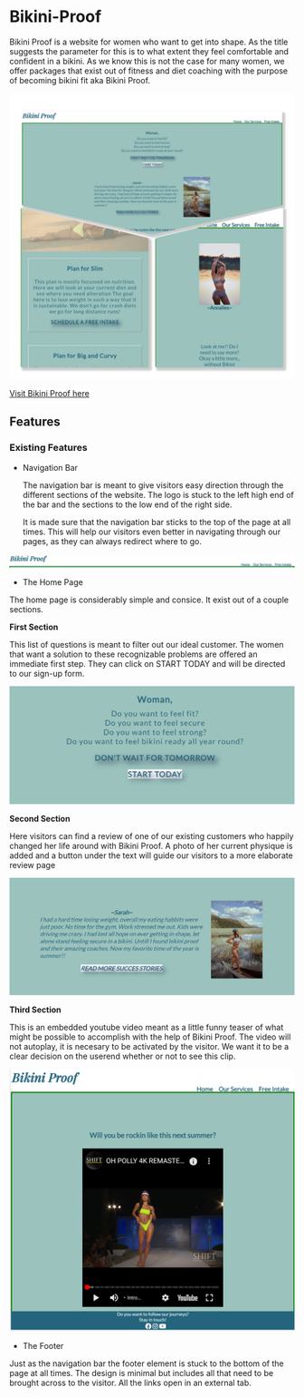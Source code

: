 # Bikini-Proof

Bikini Proof is a website for women who want to get into shape. As the title suggests the parameter for this is to what extent they feel comfortable and confident in a bikini. As we know this is not the case for many women, we offer packages that exist out of fitness and diet coaching with the purpose of becoming bikini fit aka Bikini Proof.  

![Picture of the home page Bikini Proof](documentation%20/collage_bikiniproof.jpg)

[Visit Bikini Proof here](https://tabithadejong.github.io/Bikini-Proof/)


## Features 

### Existing Features 

* Navigation Bar

    The navigation bar is meant to give visitors easy direction through the different sections of the website.
    The logo is stuck to the left high end of the bar and the sections to the low end of the right side.

    It is made sure that the navigation bar sticks to the top of the page at all times. 
    This will help our visitors even better in navigating through our pages, as they can always redirect where to go. 

![picture of the navigation bar](documentation%20/navigation_bar.png)

* The Home Page 

The home page is considerably simple and consice. It exist out of a couple sections. 

  **First Section** 

This list of questions is meant to filter out our ideal customer. The women that want a solution to these recognizable problems are offered an immediate first step. They can click on START TODAY and will be directed to our sign-up form. 

![Picture of the first section of home page](documentation%20/call-to-action.png)

 **Second Section**

Here visitors can find a review of one of our existing customers who happily changed her life around with Bikini Proof. 
A photo of her current physique is added and a button under the text will guide our visitors to a more elaborate review page 

![Picture of the second section home page](documentation%20/succes-stories.png)

 **Third Section** 

This is an embedded youtube video meant as a little funny teaser of what might be possible to accomplish with the help of Bikini Proof. The video will not autoplay, it is necesary to be activated by the visitor. We want it to be a clear decision on the userend whether or not to see this clip. 

![Picture of the third section home page](documentation%20/catwalk.png)

* The Footer 

Just as the navigation bar the footer element is stuck to the bottom of the page at all times. The design is minimal but includes all that need to be brought across to the visitor. All the links open in an external tab. 











